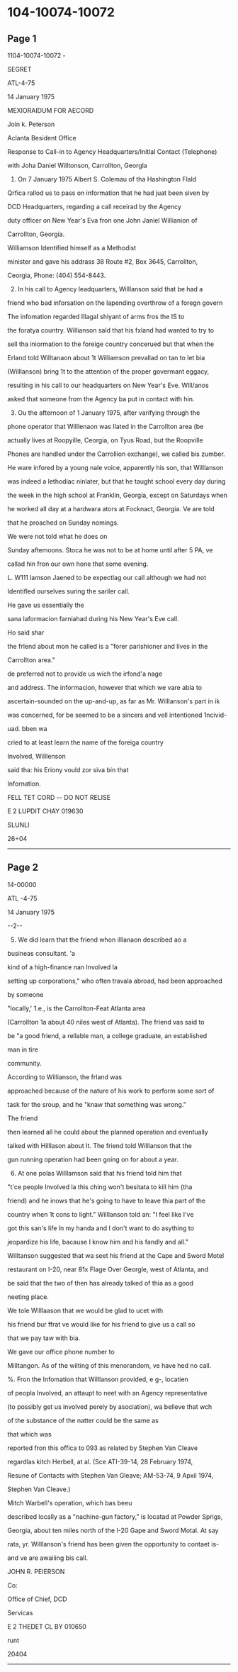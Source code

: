 # 104-10074-10072

## Page 1

1104-10074-10072 -

SEGRET

ATL-4-75

14 January 1975

MEXIORAIDUM FOR AECORD

Join k. Peterson

Aclanta Besident Office

Response to Call-in to Agency Headquarters/Initlal Contact (Telephone)

with Joha Daniel Willtonson, Carrollton, Georgla

1. On 7 January 1975 Albert S. Colemau of tha Hashington Flald

Qrfica rallod us to pass on information that he had juat been siven by

DCD Headquarters, regarding a call receirad by the Agency

duty officer on New Year's Eva fron one John Janiel Willianion of

Carrollton, Georgia.

Williamson Identified himself as a Methodist

minister and gave his addrass 38 Route #2, Box 3645, Carrollton,

Ceorgia, Phone: (404) 554-8443.

2. In his call to Agency leadquarters, Willlanson said that be had a

friend who bad inforsation on the lapending overthrow of a foregn govern

The infomation regarded Illagal shiyant of arms fros the IS to

the foratya country. Willianson sald that his fxland had wanted to try to

sell tha iniormation to the foreige country concerued but that when the

Erland told Willtanaon about 1t Williamson prevallad on tan to let bia

(Willlanson) bring 1t to the attention of the proper govermant eggacy,

resulting in his call to our headquarters on New Year's Eve. Wlll/anos

asked that someone from the Agency ba put in contact with hin.

3. Ou the afternoon of 1 January 1975, after varifying through the

phone operator that Willlenaon was Ilated in the Carrollton area (be

actually lives at Roopyille, Ceorgia, on Tyus Road, but the Roopville

Phones are handled under the Carrollion exchange), we called bis zumber.

He ware infored by a young nale voice, apparently his son, that Willlanson

was indeed a lethodiac ninlater, but that he taught school every day during

the week in the high school at Franklin, Georgia, except on Saturdays when

he worked all day at a hardwara ators at Focknact, Georgia. Ve are told

that he proached on Sunday nomings.

We were not told what he does on

Sunday aftemoons. Stoca he was not to be at home until after 5 PA, ve

callad hin fron our own hone that some evening.

L. W111 lamson Jaened to be expectlag our call although we had not

Identifled ourselves suring the sariler call.

He gave us essentially the

sana laformacion farniahad during his New Year's Eve call.

Ho said shar

the frlend about mon he called is a "forer parishioner and lives in the

Carrollton area."

de preferred not to provide us wich the irfond'a nage

and address. The informacion, however that which we vare abla to

ascertain-sounded on the up-and-up, as far as Mr. Willlanson's part in ik

was concerned, for be seemed to be a sincers and vell intentioned 1ncivid-

uad. bben wa

cried to at least learn the name of the foreiga country

Involved, Willlenson

said tha: his Eriony vould zor siva bin that

Infornation.

FELL TET CORD -- DO NOT RELISE

E 2 LUPDIT CHAY 019630

SLUNLI

26÷04

---

## Page 2

14-00000

ATL -4-75

14 January 1975

--2--

5. We did learn that the friend whon illlanaon described ao a

busineas consultant. 'a

kind of a high-finance nan Involved la

setting up corporations," who often travala abroad, had been approached

by someone

"locally,' 1.e., is the Carrollton-Feat Atlanta area

(Carrollton 1a about 40 niles west of Atlanta). The friend vas said to

be "a good friend, a rellable man, a college graduate, an established

man in tire

community.

According to Willianson, the frland was

approached because of the nature of his work to perform some sort of

task for the sroup, and he "knaw that something was wrong."

The friend

then learned all he could about the planned operation and eventually

talked with Hilllason about It. The friend told Willlanson that the

gun running operation had been going on for about a year.

6. At one polas Willlamson said that his friend told him that

"t'ce people Involved la this ching won't besitata to kill him {tha

friend) and he inows that he's going to have to leave thia part of the

country when 1t cons to light." Willlanson told an: "I feel like I've

got this san's life ln my handa and I don't want to do asything to

jeopardize his life, bacause I know him and his fandly and all."

Willtanson suggested that wa seet his friend at the Cape and Sword Motel

restaurant on I-20, near 81x Flage Over Georgle, west of Atlanta, and

be said that the two of then has already talked of thia as a good

neeting place.

We tole Willlaason that we would be glad to ucet with

his friend bur ffrat ve would like for his friend to give us a call so

that we pay taw with bia.

We gave our office phone number to

Milltangon. As of the wilting of this menorandom, ve have hed no call.

%. Fron the Infomation that Willlanson provided, e g-, locatien

of peopla Involved, an attaupt to neet with an Agency representative

(to possibly get us involved perely by asociation), wa belleve that wch

of the substance of the natter could be the same as

that which was

reported fron this offica to 093 as related by Stephen Van Cleave

regardlas kitch Herbell, at al. (Sce ATI-39-14, 28 February 1974,

Resune of Contacts with Stephen Van Gleave; AM-53-74, 9 Apxil 1974,

Stephen Van Cleave.)

Mitch Warbell's operation, which bas beeu

described locally as a "nachine-gun factory," is locatad at Powder Sprigs,

Georgia, about ten miles north of the I-20 Gape and Sword Motal. At say

rata, yr. Willlanson's friend has been given the opportunity to contaet is-

and ve are awaiiing bis call.

JOHN R. PEIERSON

Co:

Office of Chief, DCD

Servicas

E 2 THEDET CL BY 010650

runt

20404

---

